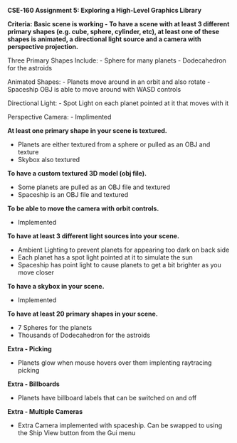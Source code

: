 **CSE-160 Assignment 5: Exploring a High-Level Graphics Library**

**Criteria:**
**Basic scene is working - To have a scene with at least 3 different primary shapes (e.g. cube, sphere, cylinder, etc), at least one of these shapes is animated, a directional light source and a camera with perspective projection.**
  
  Three Primary Shapes Include:
    - Sphere for many planets
    - Dodecahedron for the astroids
  
  Animated Shapes:
    - Planets move around in an orbit and also rotate
    - Spaceship OBJ is able to move around with WASD controls
  
  Directional Light:
    - Spot Light on each planet pointed at it that moves with it
  
  Perspective Camera:
    - Implimented


**At least one primary shape in your scene is textured.**
  - Planets are either textured from a sphere or pulled as an OBJ and texture
  - Skybox also textured


**To have a custom textured 3D model (obj file).**
  - Some planets are pulled as an OBJ file and textured
  - Spaceship is an OBJ file and textured


**To be able to move the camera with orbit controls.**
  - Implemented


**To have at least 3 different light sources into your scene.**
  - Ambient Lighting to prevent planets for appearing too dark on back side
  - Each planet has a spot light pointed at it to simulate the sun
  - Spaceship has point light to cause planets to get a bit brighter as you move closer


**To have a skybox in your scene.**
  - Implemented


**To have at least 20 primary shapes in your scene.**
  - 7 Spheres for the planets
  - Thousands of Dodecahedron for the astroids

    
**Extra - Picking**
  - Planets glow when mouse hovers over them implenting raytracing picking


**Extra - Billboards**
  - Planets have billboard labels that can be switched on and off


**Extra - Multiple Cameras**
  - Extra Camera implemented with spaceship. Can be swapped to using the Ship View button from the Gui menu





    
